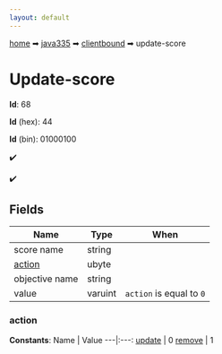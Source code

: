 ```yaml
---
layout: default
---
```


[home](/) ➡ [java335](/protocol/java335) ➡ [clientbound](/protocol/java335/clientbound) ➡ update-score

# Update-score

**Id**: 68

**Id** (hex): 44

**Id** (bin): 01000100

✔️

✔️

## Fields

Name | Type | When
---|---|:---:
score name | string | 
[action](#action) | ubyte | 
objective name | string | 
value | varuint | <code>action</code> is equal to <code>0</code>

### action

**Constants**:
Name | Value
---|:---:
[update](action_update) | 0
[remove](action_remove) | 1

